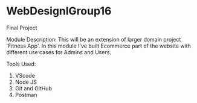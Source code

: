 # WebDesignlGroup16

Final Project

Module Description:
This will be an extension of larger domain project 'Fitness App'. In this module I've built Ecommerce part of the website with different use cases for Admins and Users.

Tools Used:

1. VScode
2. Node JS
3. Git and GitHub
4. Postman
